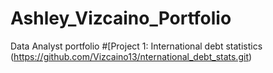 # Ashley_Vizcaino_Portfolio
Data Analyst portfolio
#[Project 1: International debt statistics (https://github.com/Vizcaino13/nternational_debt_stats.git)

